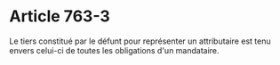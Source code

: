 # Article 763-3

Le tiers constitué par le défunt pour représenter un attributaire est tenu envers celui-ci de toutes les obligations d'un mandataire.